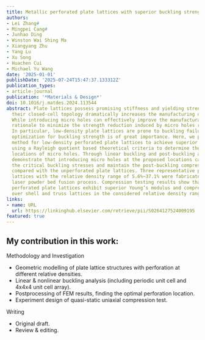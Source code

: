 ```yaml
---
title: Metallic perforated plate lattices with superior buckling strength 
authors:
- Lei Zhang#
- Mingpei Cang#
- Junhao Ding
- Winston Wai Shing Ma
- Xiangyang Zhu
- Yang Lu
- Xu Song
- Huachen Cui
- Michael Yu Wang
date: '2025-01-01'
publishDate: '2025-07-24T15:47:37.133312Z'
publication_types:
- article-journal
publication: '*Materials & Design*'
doi: 10.1016/j.matdes.2024.113544
abstract: Plate lattices possess promising stiffness and yielding strength; however,
  their closed-cell topology dramatically increases the manufacturing difficulty.
  While introducing micro holes can effectively improve the manufacturability, design
  rationale to minimize the strength reduction induced by micro holes remain elusive.
  In particular, low-density plate lattices are prone to buckling failure, and design
  optimization for buckling strength is of great importance. Here, we propose a design
  method for low-density perforated plate lattices to achieve superior buckling strength
  using a Rayleigh quotient based theoretical criteria to determine the optimized
  locations of micro holes. Through linear buckling and post-buckling analysis, we
  demonstrate that introducing micro holes at the proposed locations can increase
  the critical buckling stresses and maintain the post-buckling compressive strength
  compared with the unperforated plate lattices. Three representative perforated plate
  lattices with the relative density range of 5.6%~37.1% were fabricated with micro
  laser powder bed fusion process. Compression testing results show that the proposed
  perforated plate lattices exhibit superior Young’s modulus and compressive strength
  over shell and truss lattices in the considered relative density range. Featured as the cover image in issue 249.
links:
- name: URL
  url: https://linkinghub.elsevier.com/retrieve/pii/S0264127524009195
featured: true
---
```


## My contribution in this work: 

Methodology and Investigation
- Geometric modelling of plate lattice structures with perforation at different relative densities.
- Linear & nonlinear buckling analysis (including periodic unit cell and 4x4x4 unit cell array).
- Postprocessing of FEM results, finding the optimal perforation location.
- Experiment design of quasi-static uniaxial compression test.

Writing
- Original draft.
- Review & editing.
